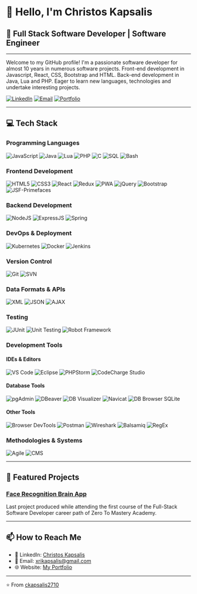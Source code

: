 👋 Hello, I'm Christos Kapsalis
==================================

## 🚀 Full Stack Software Developer | Software Engineer
-----------------------------

Welcome to my GitHub profile! I'm a passionate software developer for almost 10 years in numerous software projects. Front-end development in Javascript, React, CSS, Bootstrap and HTML. Back-end development in Java, Lua and PHP. Eager to learn new languages, technologies and undertake interesting projects.

[![LinkedIn](https://img.shields.io/badge/LinkedIn-0077B5?style=for-the-badge&logo=linkedin&logoColor=white)](https://linkedin.com/in/christos-kapsalis-lin/)
[![Email](https://img.shields.io/badge/Email-D14836?style=for-the-badge&logo=gmail&logoColor=white)](mailto:xrikapsalis@gmail.com)
[![Portfolio](https://img.shields.io/badge/Portfolio-000000?style=for-the-badge&logo=About.me&logoColor=white)](https://ckapsalis2710.github.io/portfolio/)

---

## 💻 Tech Stack

### Programming Languages
![JavaScript](https://img.shields.io/badge/JavaScript-F7DF1E?style=for-the-badge&logo=javascript&logoColor=black)
![Java](https://img.shields.io/badge/Java-ED8B00?style=for-the-badge&logo=openjdk&logoColor=white)
![Lua](https://img.shields.io/badge/Lua-2C2D72?style=for-the-badge&logo=lua&logoColor=white)
![PHP](https://img.shields.io/badge/PHP-777BB4?style=for-the-badge&logo=php&logoColor=white)
![C](https://img.shields.io/badge/C-00599C?style=for-the-badge&logo=c&logoColor=white)
![SQL](https://img.shields.io/badge/SQL-4479A1?style=for-the-badge&logo=postgresql&logoColor=white)
![Bash](https://img.shields.io/badge/Bash-4EAA25?style=for-the-badge&logo=gnu-bash&logoColor=white)

### Frontend Development
![HTML5](https://img.shields.io/badge/HTML5-E34F26?style=for-the-badge&logo=html5&logoColor=white)
![CSS3](https://img.shields.io/badge/CSS3-1572B6?style=for-the-badge&logo=css3&logoColor=white)
![React](https://img.shields.io/badge/React-20232A?style=for-the-badge&logo=react&logoColor=61DAFB)
![Redux](https://img.shields.io/badge/Redux-764ABC?style=for-the-badge&logo=redux&logoColor=white)
![PWA](https://img.shields.io/badge/PWA-5A0FC8?style=for-the-badge&logo=pwa&logoColor=white)
![jQuery](https://img.shields.io/badge/jQuery-0769AD?style=for-the-badge&logo=jquery&logoColor=white)
![Bootstrap](https://img.shields.io/badge/Bootstrap-7952B3?style=for-the-badge&logo=bootstrap&logoColor=white)
![JSF-Primefaces](https://img.shields.io/badge/JSF--Primefaces-007396?style=for-the-badge&logo=java&logoColor=white)

### Backend Development
![NodeJS](https://img.shields.io/badge/Node.js-339933?style=for-the-badge&logo=nodedotjs&logoColor=white)
![ExpressJS](https://img.shields.io/badge/Express.js-000000?style=for-the-badge&logo=express&logoColor=white)
![Spring](https://img.shields.io/badge/Spring-6DB33F?style=for-the-badge&logo=spring&logoColor=white)

### DevOps & Deployment
![Kubernetes](https://img.shields.io/badge/Kubernetes-326CE5?style=for-the-badge&logo=kubernetes&logoColor=white)
![Docker](https://img.shields.io/badge/Docker-2496ED?style=for-the-badge&logo=docker&logoColor=white)
![Jenkins](https://img.shields.io/badge/Jenkins-D24939?style=for-the-badge&logo=jenkins&logoColor=white)

### Version Control
![Git](https://img.shields.io/badge/Git-F05032?style=for-the-badge&logo=git&logoColor=white)
![SVN](https://img.shields.io/badge/SVN-809CC9?style=for-the-badge&logo=subversion&logoColor=white)

### Data Formats & APIs
![XML](https://img.shields.io/badge/XML-0C54C2?style=for-the-badge&logo=xml&logoColor=white)
![JSON](https://img.shields.io/badge/JSON-000000?style=for-the-badge&logo=json&logoColor=white)
![AJAX](https://img.shields.io/badge/AJAX-0769AD?style=for-the-badge&logo=javascript&logoColor=white)

### Testing
![JUnit](https://img.shields.io/badge/JUnit-25A162?style=for-the-badge&logo=junit5&logoColor=white)
![Unit Testing](https://img.shields.io/badge/Unit_Testing-3776AB?style=for-the-badge&logo=checkmarx&logoColor=white)
![Robot Framework](https://img.shields.io/badge/Robot_Framework-00B0D8?style=for-the-badge&logo=robot-framework&logoColor=white)

### Development Tools

#### IDEs & Editors
![VS Code](https://img.shields.io/badge/VS_Code-007ACC?style=for-the-badge&logo=visual-studio-code&logoColor=white)
![Eclipse](https://img.shields.io/badge/Eclipse-2C2255?style=for-the-badge&logo=eclipse&logoColor=white)
![PHPStorm](https://img.shields.io/badge/PHPStorm-000000?style=for-the-badge&logo=phpstorm&logoColor=white)
![CodeCharge Studio](https://img.shields.io/badge/CodeCharge_Studio-512BD4?style=for-the-badge&logo=code&logoColor=white)

#### Database Tools
![pgAdmin](https://img.shields.io/badge/pgAdmin-336791?style=for-the-badge&logo=postgresql&logoColor=white)
![DBeaver](https://img.shields.io/badge/DBeaver-4D4D4D?style=for-the-badge&logo=dbeaver&logoColor=white)
![DB Visualizer](https://img.shields.io/badge/DB_Visualizer-FF6600?style=for-the-badge&logo=databricks&logoColor=white)
![Navicat](https://img.shields.io/badge/Navicat-FF9900?style=for-the-badge&logo=navicat&logoColor=white)
![DB Browser SQLite](https://img.shields.io/badge/DB_Browser_SQLite-003B57?style=for-the-badge&logo=sqlite&logoColor=white)

#### Other Tools
![Browser DevTools](https://img.shields.io/badge/Browser_DevTools-4285F4?style=for-the-badge&logo=googlechrome&logoColor=white)
![Postman](https://img.shields.io/badge/Postman-FF6C37?style=for-the-badge&logo=postman&logoColor=white)
![Wireshark](https://img.shields.io/badge/Wireshark-1679A7?style=for-the-badge&logo=wireshark&logoColor=white)
![Balsamiq](https://img.shields.io/badge/Balsamiq-CC0000?style=for-the-badge&logo=balsamiq&logoColor=white)
![RegEx](https://img.shields.io/badge/Regular_Expressions-2F6690?style=for-the-badge&logo=regex&logoColor=white)

### Methodologies & Systems
![Agile](https://img.shields.io/badge/Agile-2496ED?style=for-the-badge&logo=agile&logoColor=white)
![CMS](https://img.shields.io/badge/CMS-8BC34A?style=for-the-badge&logo=wordpress&logoColor=white)

---

## 🌟 Featured Projects

### [Face Recognition Brain App](http://face-recognition-brain-lldi.onrender.com/)

Last project produced while attending the first course of the Full-Stack Software Developer career path of Zero To Mastery Academy. 

---

## 📫 How to Reach Me

- 💼 LinkedIn: [Christos Kapsalis](https://linkedin.com/in/christos-kapsalis-lin/)
- 📧 Email: xrikapsalis@gmail.com
- 🌐 Website: [My Portfolio](https://ckapsalis2710.github.io/portfolio/)

---

⭐️ From [ckapsalis2710](https://github.com/ckapsalis2710)

